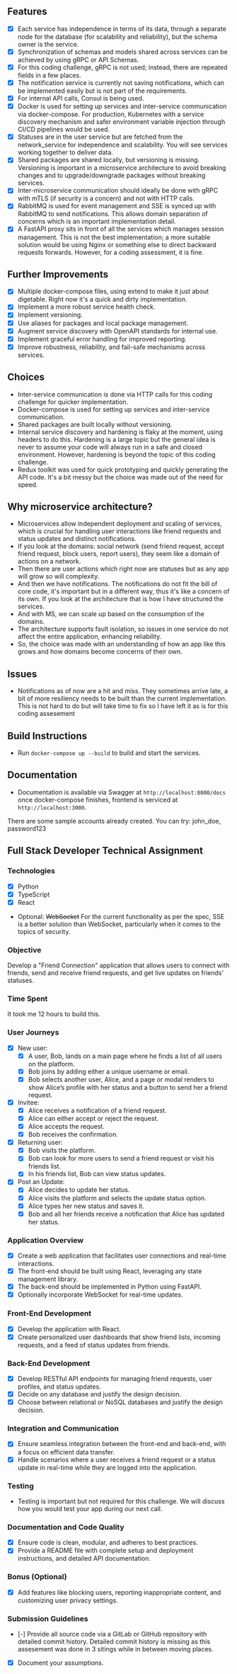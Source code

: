 ## Features
- [x] Each service has independence in terms of its data, through a separate node for the database (for scalability and reliability), but the schema owner is the service.
- [x] Synchronization of schemas and models shared across services can be achieved by using gRPC or API Schemas.
- [x] For this coding challenge, gRPC is not used; instead, there are repeated fields in a few places.
- [x] The notification service is currently not saving notifications, which can be implemented easily but is not part of the requirements.
- [x] For internal API calls, Consul is being used.
- [x] Docker is used for setting up services and inter-service communication via docker-compose. For production, Kubernetes with a service discovery mechanism and safer environment variable injection through CI/CD pipelines would be used.
- [x] Statuses are in the user service but are fetched from the network_service for independence and scalability. You will see services working together to deliver data.
- [x] Shared packages are shared locally, but versioning is missing. Versioning is important in a microservice architecture to avoid breaking changes and to upgrade/downgrade packages without breaking services.
- [x] Inter-microservice communication should ideally be done with gRPC with mTLS (if security is a concern) and not with HTTP calls.
- [x] RabbitMQ is used for event management and SSE is synced up with RabbitMQ to send notifications. This allows domain separation of concerns which is an important implementation detail.
- [x] A FastAPI proxy sits in front of all the services which manages session management. This is not the best implementation; a more suitable solution would be using Nginx or something else to direct backward requests forwards. However, for a coding assessment, it is fine.

## Further Improvements
- [x] Multiple docker-compose files, using extend to make it just about digetable. Right now it's a quick and dirty implementation.
- [x] Implement a more robust service health check.
- [x] Implement versioning.
- [x] Use aliases for packages and local package management.
- [x] Augment service discovery with OpenAPI standards for internal use.
- [x] Implement graceful error handling for improved reporting.
- [x] Improve robustness, reliability, and fail-safe mechanisms across services.

## Choices
- Inter-service communication is done via HTTP calls for this coding challenge for quicker implementation.
- Docker-compose is used for setting up services and inter-service communication.
- Shared packages are built locally without versioning.
- Internal service discovery and hardening is flaky at the moment, using headers to do this. Hardening is a large topic but the general idea is never to assume your code will always run in a safe and closed environment. However, hardening is beyond the topic of this coding challenge.
- Redux toolkit was used for quick prototyping and quickly generating the API code. It's a bit messy but the choice was made out of the need for speed.

## Why microservice architecture?

- Microservices allow independent deployment and scaling of services, which is crucial for handling user interactions like friend requests and status updates and distinct notifications.
- If you look at the domains: social network (send friend request, accept friend request, block users, report users), they seem like a domain of actions on a network.
- Then there are user actions which right now are statuses but as any app will grow so will complexity.
- And then we have notifications. The notifications do not fit the bill of core code, it's important but in a different way, thus it's like a concern of its own. If you look at the architecture that is how I have structured the services.
- And with MS, we can scale up based on the consumption of the domains.
- The architecture supports fault isolation, so issues in one service do not affect the entire application, enhancing reliability.
- So, the choice was made with an understanding of how an app like this grows and how domains become concerns of their own.

## Issues
- Notifications as of now are a hit and miss. They sometimes arrive late, a bit of more resiliency needs to be built than the current implementation. This is not hard to do but will take time to fix so I have left it as is for this coding assesement

## Build Instructions

- Run `docker-compose up --build` to build and start the services.

## Documentation

- Documentation is available via Swagger at `http://localhost:8000/docs` once docker-compose finishes,
frontend is serviced at `http://localhost:3000`.

There are some sample accounts already created. You can try: john_doe, password123

## Full Stack Developer Technical Assignment

### Technologies

- [x] Python
- [x] TypeScript
- [x] React
- Optional: ~~WebSocket~~ For the current functionality as per the spec, SSE is a better solution than WebSocket, particularly when it comes to the topics of security.

### Objective

Develop a "Friend Connection" application that allows users to connect with friends, send and receive friend requests, and get live updates on friends' statuses.

### Time Spent

It took me 12 hours to build this.

### User Journeys

- [x] New user:
  - [x] A user, Bob, lands on a main page where he finds a list of all users on the platform.
  - [x] Bob joins by adding either a unique username or email.
  - [x] Bob selects another user, Alice, and a page or modal renders to show Alice’s profile with her status and a button to send her a friend request.
- [x] Invitee:
  - [x] Alice receives a notification of a friend request.
  - [x] Alice can either accept or reject the request.
  - [x] Alice accepts the request.
  - [x] Bob receives the confirmation.
- [x] Returning user:
  - [x] Bob visits the platform.
  - [x] Bob can look for more users to send a friend request or visit his friends list.
  - [x] In his friends list, Bob can view status updates.
- [x] Post an Update:
  - [x] Alice decides to update her status.
  - [x] Alice visits the platform and selects the update status option.
  - [x] Alice types her new status and saves it.
  - [x] Bob and all her friends receive a notification that Alice has updated her status.

### Application Overview

- [x] Create a web application that facilitates user connections and real-time interactions.
- [x] The front-end should be built using React, leveraging any state management library.
- [x] The back-end should be implemented in Python using FastAPI.
- [x] Optionally incorporate WebSocket for real-time updates.

### Front-End Development

- [x] Develop the application with React.
- [x] Create personalized user dashboards that show friend lists, incoming requests, and a feed of status updates from friends.

### Back-End Development

- [x] Develop RESTful API endpoints for managing friend requests, user profiles, and status updates.
- [x] Decide on any database and justify the design decision.
- [x] Choose between relational or NoSQL databases and justify the design decision.

### Integration and Communication

- [x] Ensure seamless integration between the front-end and back-end, with a focus on efficient data transfer.
- [x] Handle scenarios where a user receives a friend request or a status update in real-time while they are logged into the application.

### Testing

- Testing is important but not required for this challenge. We will discuss how you would test your app during our next call.

### Documentation and Code Quality

- [x] Ensure code is clean, modular, and adheres to best practices.
- [x] Provide a README file with complete setup and deployment instructions, and detailed API documentation.

### Bonus (Optional)

- [x] Add features like blocking users, reporting inappropriate content, and customizing user privacy settings.

### Submission Guidelines

- [-] Provide all source code via a GitLab or GitHub repository with detailed commit history.
      Detailed commit history is missing as this assesement was done in 3 sitings while in between moving places.
- [x] Document your assumptions.
